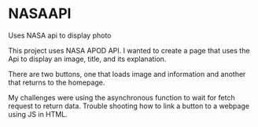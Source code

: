 # NASAAPI
Uses NASA api to display photo

This project uses NASA APOD API. I wanted to create a page that uses the Api to display an image, title, and its explanation.

There are two buttons, one that loads image and information and another that returns to the homepage.

My challenges were using the asynchronous function to wait for fetch request to return data.
Trouble shooting how to link a button to a webpage using JS in HTML.
